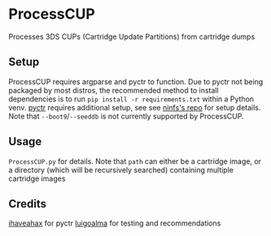 # ProcessCUP

Processes 3DS CUPs (Cartridge Update Partitions) from cartridge dumps

## Setup

ProcessCUP requires argparse and pyctr to function. Due to pyctr not being packaged by most distros, the recommended method to install dependencies is to run `pip install -r requirements.txt` within a Python venv. [pyctr](https://github.com/ihaveamac/pyctr) requires additional setup, see see [ninfs's repo](https://github.com/ihaveamac/ninfs#setup) for setup details. Note that `--boot9`/`--seeddb` is not currently supported by ProcessCUP.

## Usage

`ProcessCUP.py` for details. Note that `path` can either be a cartridge image, or a directory (which will be recursively searched) containing multiple cartridge images

## Credits

[ihaveahax](https://github.com/ihaveamac) for pyctr
[luigoalma](https://github.com/luigoalma) for testing and recommendations
